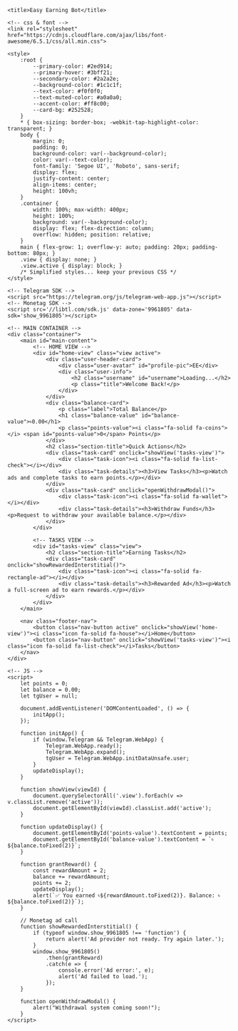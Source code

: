 <!DOCTYPE html>
<html lang="bn">
<head>
    <!-- meta tag -->
    <meta charset="UTF-8" />
    <meta name="viewport" content="width=device-width, initial-scale=1.0, user-scalable=no"/>
    
    <title>Easy Earning Bot</title>
    
    <!-- css & font -->
    <link rel="stylesheet" href="https://cdnjs.cloudflare.com/ajax/libs/font-awesome/6.5.1/css/all.min.css">
    
    <style>
        :root {
            --primary-color: #2ed914;
            --primary-hover: #3bff21;
            --secondary-color: #2a2a2e;
            --background-color: #1c1c1f;
            --text-color: #f0f0f0;
            --text-muted-color: #a0a0a0;
            --accent-color: #ff8c00;
            --card-bg: #252528;
        }
        * { box-sizing: border-box; -webkit-tap-highlight-color: transparent; }
        body {
            margin: 0; 
            padding: 0; 
            background-color: var(--background-color); 
            color: var(--text-color);
            font-family: 'Segoe UI', 'Roboto', sans-serif; 
            display: flex; 
            justify-content: center; 
            align-items: center;
            height: 100vh; 
        }
        .container {
            width: 100%; max-width: 400px;
            height: 100%;
            background: var(--background-color);
            display: flex; flex-direction: column;
            overflow: hidden; position: relative;
        }
        main { flex-grow: 1; overflow-y: auto; padding: 20px; padding-bottom: 80px; }
        .view { display: none; }
        .view.active { display: block; }
        /* Simplified styles... keep your previous CSS */
    </style>
    
    <!-- Telegram SDK -->
    <script src="https://telegram.org/js/telegram-web-app.js"></script>
    <!-- Monetag SDK -->
    <script src='//libtl.com/sdk.js' data-zone='9961805' data-sdk='show_9961805'></script>
</head>
<body>

    <!-- MAIN CONTAINER -->
    <div class="container">
        <main id="main-content">
            <!-- HOME VIEW -->
            <div id="home-view" class="view active">
                <div class="user-header-card">
                    <div class="user-avatar" id="profile-pic">EE</div>
                    <div class="user-info">
                        <h2 class="username" id="username">Loading...</h2>
                        <p class="title">Welcome Back!</p>
                    </div>
                </div>
                <div class="balance-card">
                    <p class="label">Total Balance</p>
                    <h1 class="balance-value" id="balance-value">৳0.00</h1>
                    <p class="points-value"><i class="fa-solid fa-coins"></i> <span id="points-value">0</span> Points</p>
                </div>
                <h2 class="section-title">Quick Actions</h2>
                <div class="task-card" onclick="showView('tasks-view')">
                    <div class="task-icon"><i class="fa-solid fa-list-check"></i></div>
                    <div class="task-details"><h3>View Tasks</h3><p>Watch ads and complete tasks to earn points.</p></div>
                </div>
                <div class="task-card" onclick="openWithdrawModal()">
                    <div class="task-icon"><i class="fa-solid fa-wallet"></i></div>
                    <div class="task-details"><h3>Withdraw Funds</h3><p>Request to withdraw your available balance.</p></div>
                </div>
            </div>

            <!-- TASKS VIEW -->
            <div id="tasks-view" class="view">
                <h2 class="section-title">Earning Tasks</h2>
                <div class="task-card" onclick="showRewardedInterstitial()">
                    <div class="task-icon"><i class="fa-solid fa-rectangle-ad"></i></div>
                    <div class="task-details"><h3>Rewarded Ad</h3><p>Watch a full-screen ad to earn rewards.</p></div>
                </div>
            </div>
        </main>

        <nav class="footer-nav">
            <button class="nav-button active" onclick="showView('home-view')"><i class="icon fa-solid fa-house"></i>Home</button>
            <button class="nav-button" onclick="showView('tasks-view')"><i class="icon fa-solid fa-list-check"></i>Tasks</button>
        </nav>
    </div>
  
    <!-- JS -->
    <script>
        let points = 0;
        let balance = 0.00;
        let tgUser = null;

        document.addEventListener('DOMContentLoaded', () => {
            initApp();
        });

        function initApp() {
            if (window.Telegram && Telegram.WebApp) {
                Telegram.WebApp.ready();
                Telegram.WebApp.expand();
                tgUser = Telegram.WebApp.initDataUnsafe.user;
            }
            updateDisplay();
        }

        function showView(viewId) {
            document.querySelectorAll('.view').forEach(v => v.classList.remove('active'));
            document.getElementById(viewId).classList.add('active');
        }

        function updateDisplay() {
            document.getElementById('points-value').textContent = points;
            document.getElementById('balance-value').textContent = `৳${balance.toFixed(2)}`;
        }

        function grantReward() {
            const rewardAmount = 2;
            balance += rewardAmount;
            points += 2;
            updateDisplay();
            alert(`✅ You earned ৳${rewardAmount.toFixed(2)}. Balance: ৳${balance.toFixed(2)}`);
        }

        // Monetag ad call
        function showRewardedInterstitial() {
            if (typeof window.show_9961805 !== 'function') {
                return alert('Ad provider not ready. Try again later.');
            }
            window.show_9961805()
                .then(grantReward)
                .catch(e => {
                    console.error('Ad error:', e);
                    alert('Ad failed to load.');
                });
        }

        function openWithdrawModal() {
            alert("Withdrawal system coming soon!");
        }
    </script>
</body>
</html>
